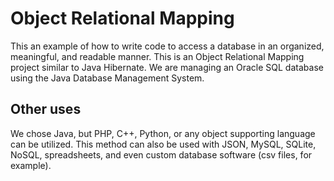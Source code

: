 # Object Relational Mapping

This an example of how to write code to access a database in an organized, meaningful, and readable manner. 
This is an Object Relational Mapping project similar to Java Hibernate.
We are managing an Oracle SQL database using the Java Database Management System.

## Other uses
We chose Java, but PHP, C++, Python, or any object supporting language can be utilized. 
This method can also be used with JSON, MySQL, SQLite, NoSQL, spreadsheets, and even custom database software (csv files, for example). 



